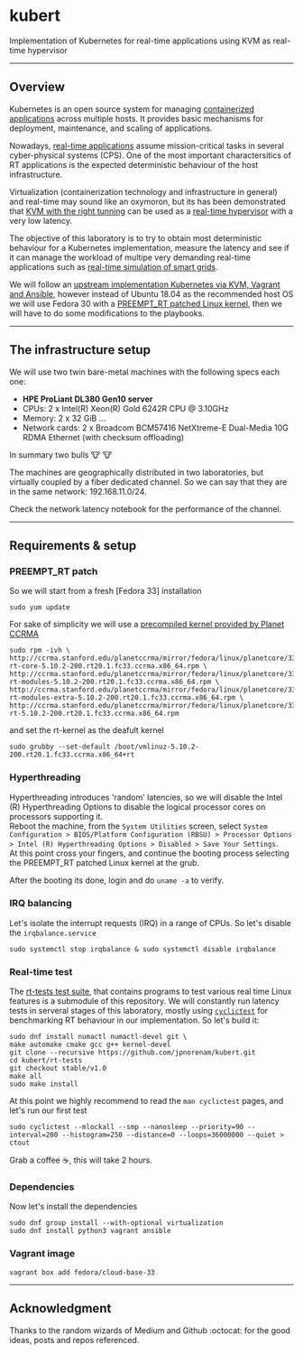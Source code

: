 # kubert
Implementation of Kubernetes for real-time applications using KVM as real-time hypervisor

----

## Overview
Kubernetes is an open source system for managing [containerized applications]
across multiple hosts. It provides basic mechanisms for deployment, maintenance,
and scaling of applications. 

Nowadays, [real-time applications] assume mission-critical tasks in several cyber-physical 
systems (CPS). One of the most important charactersitics of RT applications is the expected 
deterministic behaviour of the host infrastructure.

Virtualization (containerization technology and infrastructure in general) and real-time
may sound like an oxymoron, but its has been demonstrated that [KVM with the right tunning]
can be used as a [real-time hypervisor] with a very low latency.

The objective of this laboratory is to try to obtain most deterministic behaviour for a
Kubernetes implementation, measure the latency and see if it can manage the workload of 
multipe very demanding real-time applications such as [real-time simulation of smart grids].

We will follow an [upstream implementation Kubernetes via KVM, Vagrant and Ansible], however instead of
Ubuntu 18.04 as the recommended host OS we will use Fedora 30 with a 
[PREEMPT_RT patched Linux kernel], then we will have to do some modifications to the playbooks. 

----

## The infrastructure setup

We will use two twin bare-metal machines with the following specs each one:

* **HPE ProLiant DL380 Gen10 server**
* CPUs: 2 x Intel(R) Xeon(R) Gold 6242R CPU @ 3.10GHz 
* Memory: 2 x 32 GiB ...
* Network cards: 2 x Broadcom BCM57416 NetXtreme-E Dual-Media 10G RDMA Ethernet (with checksum offloading)

In summary two bulls :cow: :cow:

The machines are geographically distributed in two laboratories, but virtually coupled by a 
fiber dedicated channel. So we can say that they are in the same network: 192.168.11.0/24.

Check the network latency notebook for the performance of the channel.

----

## Requirements & setup

### PREEMPT_RT patch

So we will start from a fresh [Fedora 33] installation
``` 
sudo yum update
``` 

For sake of simplicity we will use a [precompiled kernel provided by Planet CCRMA]
``` 
sudo rpm -ivh \
http://ccrma.stanford.edu/planetccrma/mirror/fedora/linux/planetcore/33/x86_64/kernel-rt-core-5.10.2-200.rt20.1.fc33.ccrma.x86_64.rpm \
http://ccrma.stanford.edu/planetccrma/mirror/fedora/linux/planetcore/33/x86_64/kernel-rt-modules-5.10.2-200.rt20.1.fc33.ccrma.x86_64.rpm \
http://ccrma.stanford.edu/planetccrma/mirror/fedora/linux/planetcore/33/x86_64/kernel-rt-modules-extra-5.10.2-200.rt20.1.fc33.ccrma.x86_64.rpm \
http://ccrma.stanford.edu/planetccrma/mirror/fedora/linux/planetcore/33/x86_64/kernel-rt-5.10.2-200.rt20.1.fc33.ccrma.x86_64.rpm
```
and set the rt-kernel as the deafult kernel
```
sudo grubby --set-default /boot/vmlinuz-5.10.2-200.rt20.1.fc33.ccrma.x86_64+rt
``` 
### Hyperthreading
Hyperthreading introduces 'random' latencies, so we will disable the Intel (R) Hyperthreading Options to disable the logical processor cores on processors supporting it. \
Reboot the machine, from the `System Utilities` screen, select `System Configuration > BIOS/Platform Configuration (RBSU) > Processor Options > Intel (R) Hyperthreading Options > Disabled > Save Your Settings`. \
At this point cross your fingers, and continue the booting process selecting the PREEMPT_RT patched Linux kernel at the grub. 

After the booting its done, login and do `uname -a` to verify.

### IRQ balancing
Let's isolate the interrupt requests (IRQ) in a range of CPUs. So let's disable the `irqbalance.service` 
```
sudo systemctl stop irqbalance & sudo systemctl disable irqbalance
```

### Real-time test

The [rt-tests test suite], that contains programs to test various real time Linux features is a submodule of this repository. 
We will constantly run latency tests in serveral stages of this laboratory, mostly using [`cyclictest`] for benchmarking RT behaviour in our implementation.
So let's build it:
```
sudo dnf install numactl numactl-devel git \
make automake cmake gcc g++ kernel-devel
git clone --recursive https://github.com/jpnorenam/kubert.git
cd kubert/rt-tests
git checkout stable/v1.0
make all
sudo make install
``` 
At this point we highly recommend to read the `man cyclictest` pages, and let's run our first test
```
sudo cyclictest --mlockall --smp --nanosleep --priority=90 --interval=200 --histogram=250 --distance=0 --loops=36000000 --quiet > ctout 
```
Grab a coffee :coffee:, this will take 2 hours. 

### Dependencies

Now let's install the dependencies
``` 
sudo dnf group install --with-optional virtualization 
sudo dnf install python3 vagrant ansible
``` 

### Vagrant image
``` 
vagrant box add fedora/cloud-base-33
``` 
----

## Acknowledgment

Thanks to the random wizards of Medium and Github :octocat: for the good ideas, posts and repos referenced.

[real-time applications]: https://rt.wiki.kernel.org/index.php/HOWTO:_Build_an_RT-application
[KVM with the right tunning]: https://lwn.net/Articles/656807/
[containerized applications]: https://kubernetes.io/docs/concepts/overview/what-is-kubernetes/
[real-time hypervisor]: https://doi.org/10.1016/j.sysarc.2020.101709
[real-time simulation of smart grids]: https://github.com/DPsim-Simulator/DPsim
[upstream implementation Kubernetes via KVM, Vagrant and Ansible]: https://github.com/talbotfoundry/k8s-kvm
[Fedora 30]: http://fedora.ip-connect.info/linux/releases/30/Server/x86_64/iso/Fedora-Server-dvd-x86_64-30-1.2.iso
[PREEMPT_RT patched Linux kernel]: https://rt.wiki.kernel.org/index.php/Main_Page
[precompiled kernel provided by Planet CCRMA]: http://ccrma.stanford.edu/planetccrma/software/
[`cyclictest`]: https://wiki.linuxfoundation.org/realtime/documentation/howto/tools/cyclictest/start
[rt-tests test suite]: https://wiki.linuxfoundation.org/realtime/documentation/howto/tools/rt-tests#compile-and-install
